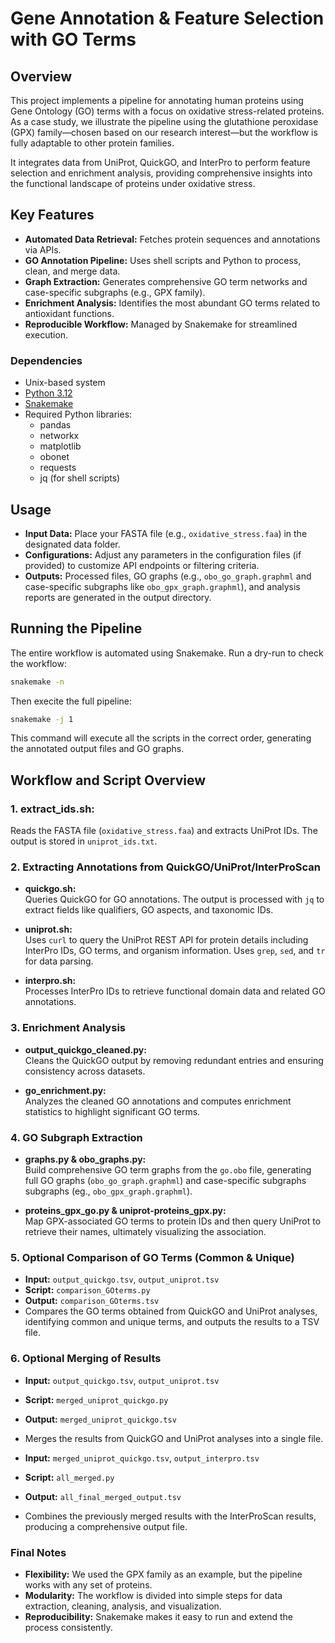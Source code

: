 # Gene Annotation & Feature Selection with GO Terms

## Overview
This project implements a pipeline for annotating human proteins using Gene Ontology (GO) terms with a focus on oxidative stress-related proteins. As a case study, we illustrate the pipeline using the glutathione peroxidase (GPX) family—chosen based on our research interest—but the workflow is fully adaptable to other protein families.

It integrates data from UniProt, QuickGO, and InterPro to perform feature selection and enrichment analysis, providing comprehensive insights into the functional landscape of proteins under oxidative stress.

## Key Features 
- **Automated Data Retrieval:** Fetches protein sequences and annotations via APIs.
- **GO Annotation Pipeline:** Uses shell scripts and Python to process, clean, and merge data.
- **Graph Extraction:** Generates comprehensive GO term networks and case-specific subgraphs (e.g., GPX family).
- **Enrichment Analysis:** Identifies the most abundant GO terms related to antioxidant functions.
- **Reproducible Workflow:** Managed by Snakemake for streamlined execution.

### Dependencies
- Unix-based system
- [Python 3.12](https://www.python.org/downloads/)
- [Snakemake](https://snakemake.readthedocs.io/en/stable/)
- Required Python libraries:
  - pandas
  - networkx
  - matplotlib
  - obonet
  - requests
  - jq (for shell scripts)

## Usage 
- **Input Data:** Place your FASTA file (e.g., `oxidative_stress.faa`) in the designated data folder.
- **Configurations:** Adjust any parameters in the configuration files (if provided) to customize API endpoints or filtering criteria.
- **Outputs:** Processed files, GO graphs (e.g., `obo_go_graph.graphml` and case-specific subgraphs like `obo_gpx_graph.graphml`), and analysis reports are generated in the output directory.

## Running the Pipeline 
The entire workflow is automated using Snakemake. Run a dry-run to check the workflow:
```bash
snakemake -n 
```
Then execite the full pipeline: 
```bash
snakemake -j 1 
```
This command will execute all the scripts in the correct order, generating the annotated output files and GO graphs.

## Workflow and Script Overview 
### 1. **extract_ids.sh:**  
  Reads the FASTA file (`oxidative_stress.faa`) and extracts UniProt IDs. The output is stored in `uniprot_ids.txt`.
  
### 2. Extracting Annotations from QuickGO/UniProt/InterProScan 
- **quickgo.sh:**  
  Queries QuickGO for GO annotations. The output is processed with `jq` to extract fields like qualifiers, GO aspects, and taxonomic IDs.

- **uniprot.sh:**  
  Uses `curl` to query the UniProt REST API for protein details including InterPro IDs, GO terms, and organism information. Uses `grep`, `sed`, and `tr` for data parsing.

- **interpro.sh:**  
  Processes InterPro IDs to retrieve functional domain data and related GO annotations.

### 3. Enrichment Analysis 

- **output_quickgo_cleaned.py:**  
  Cleans the QuickGO output by removing redundant entries and ensuring consistency across datasets.

- **go_enrichment.py:**  
  Analyzes the cleaned GO annotations and computes enrichment statistics to highlight significant GO terms.

### 4. GO Subgraph Extraction 
- **graphs.py & obo_graphs.py:**  
  Build comprehensive GO term graphs from the `go.obo` file, generating full GO graphs (`obo_go_graph.graphml`) and case-specific subgraphs subgraphs (eg., `obo_gpx_graph.graphml`).

- **proteins_gpx_go.py & uniprot-proteins_gpx.py:**  
  Map GPX-associated GO terms to protein IDs and then query UniProt to retrieve their names, ultimately visualizing the association.

### 5. Optional Comparison of GO Terms (Common & Unique)
- **Input:** `output_quickgo.tsv`, `output_uniprot.tsv`
- **Script:** `comparison_GOterms.py`
- **Output:** `comparison_GOterms.tsv`
- Compares the GO terms obtained from QuickGO and UniProt analyses, identifying common and unique terms, and outputs the results to a TSV file.

### 6. Optional Merging of Results
- **Input:** `output_quickgo.tsv`, `output_uniprot.tsv`
- **Script:** `merged_uniprot_quickgo.py`
- **Output:** `merged_uniprot_quickgo.tsv`
- Merges the results from QuickGO and UniProt analyses into a single file.

- **Input:** `merged_uniprot_quickgo.tsv`, `output_interpro.tsv`
- **Script:** `all_merged.py`
- **Output:** `all_final_merged_output.tsv`
- Combines the previously merged results with the InterProScan results, producing a comprehensive output file.

### Final Notes

- **Flexibility:** We used the GPX family as an example, but the pipeline works with any set of proteins.
- **Modularity:** The workflow is divided into simple steps for data extraction, cleaning, analysis, and visualization.
- **Reproducibility:** Snakemake makes it easy to run and extend the process consistently.
